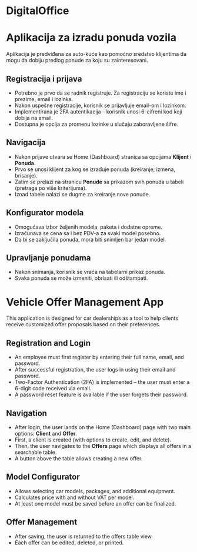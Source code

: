 # DigitalOffice

# Aplikacija za izradu ponuda vozila

Aplikacija je predviđena za auto-kuće kao pomoćno sredstvo klijentima da mogu da dobiju predlog ponude za koju su zainteresovani.

## Registracija i prijava

- Potrebno je prvo da se radnik registruje. Za registraciju se koriste ime i prezime, email i lozinka.
- Nakon uspešne registracije, korisnik se prijavljuje email-om i lozinkom.
- Implementirana je 2FA autentikacija – korisnik unosi 6-cifreni kod koji dobija na email.
- Dostupna je opcija za promenu lozinke u slučaju zaboravljene šifre.

## Navigacija

- Nakon prijave otvara se Home (Dashboard) stranica sa opcijama **Klijent** i **Ponuda**.
- Prvo se unosi klijent za kog se izrađuje ponuda (kreiranje, izmena, brisanje).
- Zatim se prelazi na stranicu **Ponude** sa prikazom svih ponuda u tabeli (pretraga po više kriterijuma).
- Iznad tabele nalazi se dugme za kreiranje nove ponude.

## Konfigurator modela

- Omogućava izbor željenih modela, paketa i dodatne opreme.
- Izračunava se cena sa i bez PDV-a za svaki model posebno.
- Da bi se zaključila ponuda, mora biti snimljen bar jedan model.

## Upravljanje ponudama

- Nakon snimanja, korisnik se vraća na tabelarni prikaz ponuda.
- Svaka ponuda se može izmeniti, obrisati ili odštampati.




# Vehicle Offer Management App

This application is designed for car dealerships as a tool to help clients receive customized offer proposals based on their preferences.

## Registration and Login

- An employee must first register by entering their full name, email, and password.
- After successful registration, the user logs in using their email and password.
- Two-Factor Authentication (2FA) is implemented – the user must enter a 6-digit code received via email.
- A password reset feature is available if the user forgets their password.

## Navigation

- After login, the user lands on the Home (Dashboard) page with two main options: **Client** and **Offer**.
- First, a client is created (with options to create, edit, and delete).
- Then, the user navigates to the **Offers** page which displays all offers in a searchable table.
- A button above the table allows creating a new offer.

## Model Configurator

- Allows selecting car models, packages, and additional equipment.
- Calculates price with and without VAT per model.
- At least one model must be saved before an offer can be finalized.

## Offer Management

- After saving, the user is returned to the offers table view.
- Each offer can be edited, deleted, or printed.


